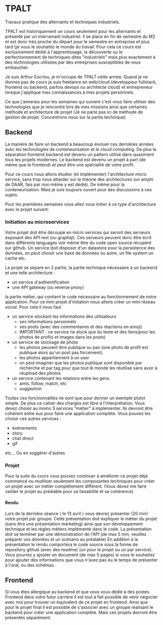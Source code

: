 # TPALT

Travaux pratique des alternants et techniques industriels.

TPALT est historiquement un cours seulement pour les alternants et présenté par un intervenant industriel. Il se place en fin de semestre du M2 et est donc très proche du départ pour le semestre en entreprise et plus tard (je vous le souhaite) le monde du travail. Pour cela ce cours est exclusivement dédié à l'apprentissage, la découverte ou le perfectionnement de techniques dites "industriels" mais plus exactement à des technologies utilisées par des entreprises susceptibles de vous embaucher.

Je suis Arthur Escriou, je m'occupe de TPALT cette année. Quand je ne donnes pas de cours je suis freelance en web/cloud (developpeur fullstack, frontend ou backend, parfois devops ou architecte cloud) et entrepreneur lorsque j'applique mes connaissances à mes projets personnels.

Ce que j'aimerais pour les semaines qui suivent c'est vous faire utiliser des technologies que je rencontre lors de mes missions ainsi que certaines méthode et architecture de projet (Je ne parle pas ici de méthode de gestion de projet. Concentrons nous sur la partie technique).

## Backend

La manière de faire un backend à beaucoup évoluer ces dernières années avec les technologies de conteneurisation et le cloud computing.
De plus la séparation frontend backend est devenu un pattern utilisé dans quasiment tous les projets modernes. Le backend est devenu un projet à part (de même que le frontend) et peut être une spécialité de votre profil.

Pour ce cours nous allons étudier (et implémenter) l'architecture micro service, sans trop nous attarder sur la théorie des architectures (un amphi de DAAR, fais par moi-même y est dédié). De même pour la conteneurisation.
Mais je suis toujours ouvert pour des discussions à ces sujets.

Pour les premières semaines vous allez vous initier à ce type d'architecture avec le projet suivant:

### Initiation au microservices

Votre projet doit être découpé en micro services qui seront des serveurs exposant des API rest (ou graphql).
Ces serveurs peuvent donc être écrit dans différents languages voir même être du code open source récupéré sur github.
Un service doit disposer d'un datastore pour la persistence des données, on peut choisir une base de données ou autre, un file system un cache etc.

Le projet se sépare en 2 partie, la partie technique nécessaire à un backend et une telle architecture :

- un service d'authentification
- une API gateway (ou reverse proxy)

la partie métier, qui contient le code nécessaire au fonctionnement de notre application.
Pour ce mini projet d'initiation nous allons créer un mini réseau social.
Pour cela il nous faut

- un service stockant les informations des utilisateurs
  - ses informations personnels
  - ses posts (avec des commentaires et des réactions en emoji)
  - IMPORTANT : ce service ne stock que du texte et des liens(pour les photos de profils et images dans les posts)
- un service de stockage de photo
  - les photos peuvent être publique ou pas (une photo de profil est publique alors qu'un post pas forcément).
  - les photos appartiennent à un user
  - on peut imaginer que les photos publique sont disponible par recherche et par tag pour que tout le monde les réutilise sans avoir à réupload des photos
- un service contenant les relations entre les gens
  - amis, follow, match, etc
  - suggestion

Toutes ces fonctionnalités ne sont que pour donner un exemple plutot simple. De plus ce cahier des charges est libre à l'interprétation.
Vous devez choisir au moins 3 services "métier" à implémenter. Ils devront être cohérent entre eux pour faire une application complète.
Vous pouvez les choisir ces autres services :

- événements
- story
- chat direct
- gif

etc...
Ou en suggérer d'autres

### Projet

Pour la suite du cours vous pouvez continuer à améliorer ce projet déjà commencé ou reutiliser seulement les composantes techniques pour créer un projet avec un métier complètement différent.
(Vous devez me faire valider le projet au préalable pour sa faisabilité et sa cohérence)

#### Rendu

Lors de la dernière séance ( le 13 avril ) vous devrez présenter (20 min) votre projet par groupe.
Cette présentation doit expliquer le métier du projet (sans être une présentation marketing) ainsi que son développement technique et les règles métiers implémenté dans le code.
La présentation doit se terminer par une démonstration de l'API (de max 5 min, veuillez préparer vos données et un scénario au préalable)
En addition à la présentation le rendu comportera le code source sous la forme de repository github (avec des readme) (un pour le projet ou un par service). Vous pourrez y ajouter un document (de max 5 pages) si vous le souhaitez pour ajouter des informations que vous n'avez pas eu le temps de présenter à l'oral, ou des schémas.

## Frontend

Si vous êtes allergique au backend et que vous vous dédié à des postes Frontend dans votre futur carrière il est tout à fait possible de venir négocier avec moi pour trouver un équivalent de ce projet en frontend.
Ainsi que pour le projet final il est possible de s'associer avec un groupe réalisant le backend pour créer une application complète.
Mais ces projets devront être présentés séparément.
